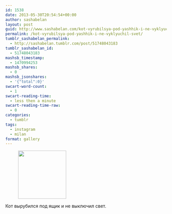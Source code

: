 ```yaml
---
id: 1538
date: 2013-05-30T20:54:54+00:00
author: sashabelan
layout: post
guid: http://www.sashabelan.com/kot-vyrubilsya-pod-yashhik-i-ne-vyklyuchil-svet/
permalink: /kot-vyrubilsya-pod-yashhik-i-ne-vyklyuchil-svet/
tumblr_sashabelan_permalink:
  - http://sashabelan.tumblr.com/post/51748043183
tumblr_sashabelan_id:
  - 51748043183
mashsb_timestamp:
  - 1470994253
mashsb_shares:
  - 0
mashsb_jsonshares:
  - '{"total":0}'
swcart-word-count:
  - 1
swcart-reading-time:
  - less then a minute
swcart-reading-time-raw:
  - 0
categories:
  - tumblr
tags:
  - instagram
  - milan
format: gallery
---
```

<div id='gallery-412' class='gallery galleryid-1538 gallery-columns-3 gallery-size-thumbnail'>
  <figure class='gallery-item'> 
  
  <div class='gallery-icon landscape'>
    <a href='http://www.sashabelan.ru/kot-vyrubilsya-pod-yashhik-i-ne-vyklyuchil-svet/attachment/1539/'><img width="150" height="150" src="http://www.sashabelan.ru/wp-content/uploads/2013/05/tumblr_mnmq3ikuIZ1qarj97o1_1280-150x150.jpg" class="attachment-thumbnail size-thumbnail" alt="" srcset="http://www.sashabelan.ru/wp-content/uploads/2013/05/tumblr_mnmq3ikuIZ1qarj97o1_1280-150x150.jpg 150w, http://www.sashabelan.ru/wp-content/uploads/2013/05/tumblr_mnmq3ikuIZ1qarj97o1_1280-300x300.jpg 300w, http://www.sashabelan.ru/wp-content/uploads/2013/05/tumblr_mnmq3ikuIZ1qarj97o1_1280-230x230.jpg 230w, http://www.sashabelan.ru/wp-content/uploads/2013/05/tumblr_mnmq3ikuIZ1qarj97o1_1280-350x350.jpg 350w, http://www.sashabelan.ru/wp-content/uploads/2013/05/tumblr_mnmq3ikuIZ1qarj97o1_1280.jpg 612w" sizes="(max-width: 150px) 100vw, 150px" /></a>
  </div></figure>
</div>

Кот вырубился под ящик и не выключил свет.